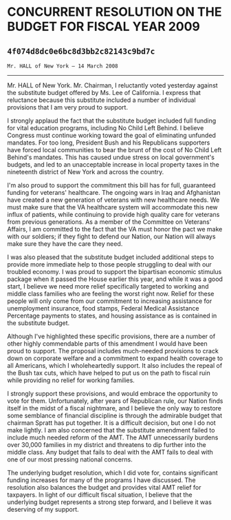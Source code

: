 # CONCURRENT RESOLUTION ON THE BUDGET FOR FISCAL YEAR 2009
## `4f074d8dc0e6bc8d3bb2c82143c9bd7c`
`Mr. HALL of New York — 14 March 2008`

---


Mr. HALL of New York. Mr. Chairman, I reluctantly voted yesterday 
against the substitute budget offered by Ms. Lee of California. I 
express that reluctance because this substitute included a number of 
individual provisions that I am very proud to support.

I strongly applaud the fact that the substitute budget included full 
funding for vital education programs, including No Child Left Behind. I 
believe Congress must continue working toward the goal of eliminating 
unfunded mandates. For too long, President Bush and his Republicans 
supporters have forced local communities to bear the brunt of the cost 
of No Child Left Behind's mandates. This has caused undue stress on 
local government's budgets, and led to an unacceptable increase in 
local property taxes in the nineteenth district of New York and across 
the country.

I'm also proud to support the commitment this bill has for full, 
guaranteed funding for veterans' healthcare. The ongoing wars in Iraq 
and Afghanistan have created a new generation of veterans with new 
healthcare needs. We must make sure that the VA healthcare system will 
accommodate this new influx of patients, while continuing to provide 
high quality care for veterans from previous generations. As a member 
of the Committee on Veterans' Affairs, I am committed to the fact that 
the VA must honor the pact we make with our soldiers; if they fight to 
defend our Nation, our Nation will always make sure they have the care 
they need.

I was also pleased that the substitute budget included additional 
steps to provide more immediate help to those people struggling to deal 
with our troubled economy. I was proud to support the bipartisan 
economic stimulus package when it passed the House earlier this year, 
and while it was a good start, I believe we need more relief 
specifically targeted to working and middle class families who are 
feeling the worst right now. Relief for these people will only come 
from our commitment to increasing assistance for unemployment 
insurance, food stamps, Federal Medical Assistance Percentage payments 
to states, and housing assistance as is contained in the substitute 
budget.

Although I've highlighted these specific provisions, there are a 
number of other highly commendable parts of this amendment I would have 
been proud to support. The proposal includes much-needed provisions to 
crack down on corporate welfare and a commitment to expand health 
coverage to all Americans, which I wholeheartedly support. It also 
includes the repeal of the Bush tax cuts, which have helped to put us 
on the path to fiscal ruin while providing no relief for working 
families.

I strongly support these provisions, and would embrace the 
opportunity to vote for them. Unfortunately, after years of Republican 
rule, our Nation finds itself in the midst of a fiscal nightmare, and I 
believe the only way to restore some semblance of financial discipline 
is through the admirable budget that chairman Spratt has put together. 
It is a difficult decision, but one I do not make lightly. I am also 
concerned that the substitute amendment failed to include much needed 
reform of the AMT. The AMT unnecessarily burdens over 30,000 families 
in my district and threatens to dip further into the middle class. Any 
budget that fails to deal with the AMT fails to deal with one of our 
most pressing national concerns.

The underlying budget resolution, which I did vote for, contains 
significant funding increases for many of the programs I have 
discussed. The resolution also balances the budget and provides vital 
AMT relief for taxpayers. In light of our difficult fiscal situation, I 
believe that the underlying budget represents a strong step forward, 
and I believe it was deserving of my support.



